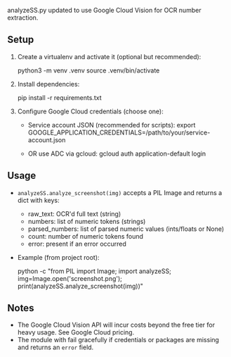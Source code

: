 analyzeSS.py updated to use Google Cloud Vision for OCR number extraction.

Setup
-----
1. Create a virtualenv and activate it (optional but recommended):

   python3 -m venv .venv
   source .venv/bin/activate

2. Install dependencies:

   pip install -r requirements.txt

3. Configure Google Cloud credentials (choose one):

   - Service account JSON (recommended for scripts):
       export GOOGLE_APPLICATION_CREDENTIALS=/path/to/your/service-account.json

   - OR use ADC via gcloud:
       gcloud auth application-default login

Usage
-----
- `analyzeSS.analyze_screenshot(img)` accepts a PIL Image and returns a dict with keys:
  - raw_text: OCR'd full text (string)
  - numbers: list of numeric tokens (strings)
  - parsed_numbers: list of parsed numeric values (ints/floats or None)
  - count: number of numeric tokens found
  - error: present if an error occurred

- Example (from project root):

   python -c "from PIL import Image; import analyzeSS; img=Image.open('screenshot.png'); print(analyzeSS.analyze_screenshot(img))"

Notes
-----
- The Google Cloud Vision API will incur costs beyond the free tier for heavy usage. See Google Cloud pricing.
- The module with fail gracefully if credentials or packages are missing and returns an `error` field.


